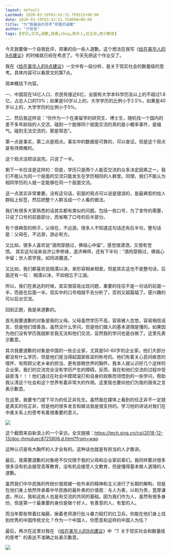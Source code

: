 ```yaml
---
layout: default
Lastmod: 2020-03-19T03:43:31.759315+00:00
date: 2020-03-19T03:43:31.759098+00:00
title: "为“数量级的思考”郑重的道歉"
author: "卢爸爸"
tags: [学历,交流,道歉,我要,nbsp,美华人,任正非,表示歉意]
---
```


今天我要做一个自我批评，郑重的向一些人道歉。这个想法在我写《[给在美华人的9点建议](http://mp.weixin.qq.com/s?__biz=MzI3NDE1NTM2MA==&mid=2650347995&idx=1&sn=e9775d3de4c32d1e0d6c61501f05fda8&chksm=f315ebd4c46262c2e97456f8c988d5736dad766055f96c4513b94388a5dd343eaa3bb4bb6ba2&scene=21#wechat_redirect)》的时候就已经在考虑了。今天先把这个作业交了。

我在《[给在美华人的9点建议](http://mp.weixin.qq.com/s?__biz=MzI3NDE1NTM2MA==&mid=2650347995&idx=1&sn=e9775d3de4c32d1e0d6c61501f05fda8&chksm=f315ebd4c46262c2e97456f8c988d5736dad766055f96c4513b94388a5dd343eaa3bb4bb6ba2&scene=21#wechat_redirect)》一文中有一段分析，是关于现实社会的数量级的思考。具体内容可以看原文的第7点。

简单概括下内容。

一、中国现在14亿人口，农民有接近6亿，全国有大学本科学历及以上的不超过1.8亿，占总人口的13%；如果是50岁以上的，大学学历的比例小于2.5%，如果是40岁以上的，大学学历的比例小于5%。  

二、然后我这样说：“你作为一个在美留学的研究生、博士生，随机找一个国内的差不多年龄段的人交流，碰到一个能够同个层面交流的真的是小概率事件，是福气。碰到无法交流的，那是常态”。

第一点是事实，第二点是观点。事实中的数据是可靠的，可以查证。但是这个观点是有待商榷的。

这个观点没把话说完。只说了一半。

剩下一半应该是这样的：但是，学历只是两个人能否交流的众多决定因素之一。我们不能认为同一个层面的交流只能发生在学历相同的人群里。同理，我们不能认为相同学历的人就一定能够在同一个层面交流。

这一点其实非常重要。没有这句话，前面的观点可以说是错误的，是最典型的给人群贴上标签，然后把整个人群当成一个人看的做法。  

我们有很多大家熟悉的话其实都有类似的问题。包括一些口号，为了宣传的需要，只说了口号的前面部分，而省略了口号的后半部分。

有个很典型的例子，父母在，不远游。很多人不知道这句话还有后半句，整句话是：父母在，不远游，游必有方。

又比如，很多人喜欢说“酒肉穿肠过，佛祖心中留”，感觉很潇洒，又很有觉悟。 其实这句话来自济公李修缘，道济禅师，还有下半句：“酒肉穿肠过，佛祖心中留；世人若学我，如同进魔道。”

又比如，我们都喜欢说相濡以沫，来形容相亲相爱。但是其实这也不是整句话，后面还有一句： 相濡以沫，不如相忘于江湖。  

所以，我们在表达的时候，其实很容易出现问题，重要的往往不是一句话的前面一半，而是在后面一半。现实中的口号咱就不去分析了，否则又超篇幅了。感兴趣的可以后台交流。

回到正题，我是来道歉的。  

首先我要道歉的对象是我的父母。父母虽然学历不高，容易被人忽悠，容易相信谣言，但是他们很善良。虽然没什么学问，但是他们做人的基本道理是懂的。如果因为他们没有学历我就断言我无法和他们交流，显然我的学问也是白做了。这里先表示歉意。  

其次我要道歉的对象是中国的一些企业家，尤其是50-60岁的企业家。他们大部分都没有什么学历，但是他们是当得起国家栋梁的称号的。他们有着关心民间疾苦的情怀、有照顾父老乡亲的担当、更有放眼世界的胸怀。我本人就认识好几个这样的企业家。我们的交流完全没有学历产生的障碍。反而，我在和他们交流的过程中受益匪浅！！！他们通过在社会中摸爬滚打和自身的观察而领悟到的一些学问，帮助我认清这个社会和这个世界有着非常大的作用。这里我也要向他们为我的唐突之言表示歉意。

在这里，我要专门提下华为的任正非先生。虽然我在媒体上看到的任正非不一定就是真实的任正非，但是他的很多发言和做法我是很支持的。学习他的讲话对我们在中美关系上的思考有着很重要的意义。  

![](https://images.weserv.nl/?url=https%3A//mmbiz.qpic.cn/mmbiz_jpg/1Ctw666j3hC8przGRNtPUbvb4bt38m0wERib0eImCmicfVFZ9uuTGuiayT8tpCGpQG0KVLPa1aj7Rpfp8GSvl7YHw/640%3Fwx_fmt%3Djpeg)

这个截图来自新浪上的一个采访。全文链接：https://tech.sina.cn/csj/2018-12-13/doc-ihmutuec8725806.d.html?from=wap

这种认识是有大胸怀的人才会有的。这种话也就是有担当的人才敢讲。

最后，我需要道歉的对象绝不仅仅限于我的父母和企业家前辈们。我同样要对很多很多没有机会接受高等教育，没有机会接受人文教育，但是懂得基本做人道理的人道歉。

虽然我们中华民族的传统价值观被一些外来的精神和主义进行了长期的解构，但是在他们身上依然传承着中华民族的最朴素的价值观：与人为善，以和为贵，宽厚谦虚。所以，我和这些人也是有交流的共同的基础。因为我们作为人，虽然有很多身份，但是第一个最重要的身份是做个好人，有善意的人，有爱的人。

而当年那些带着红袖箍，揪着老师游行批斗暴力殴打的红卫兵，你能在他们身上找到优秀的中国传统文化？作为一个中国人，你愿意和这样的中国人为伍？

最后，再次在这里对我在 《[给在美华人的9点建议](http://mp.weixin.qq.com/s?__biz=MzI3NDE1NTM2MA==&mid=2650347995&idx=1&sn=e9775d3de4c32d1e0d6c61501f05fda8&chksm=f315ebd4c46262c2e97456f8c988d5736dad766055f96c4513b94388a5dd343eaa3bb4bb6ba2&scene=21#wechat_redirect)》中  “7. 关于现实社会和数量级的思考”  的表达不准确之处表示歉意。

![](https://images.weserv.nl/?url=https%3A//mmbiz.qpic.cn/mmbiz_jpg/1Ctw666j3hC8przGRNtPUbvb4bt38m0w5ZgQb4VV9ne2b8A6Jyrnh7hnKEEmUdf2jCfB3tMD0DtKXicemfsf6uQ/640%3Fwx_fmt%3Djpeg)

